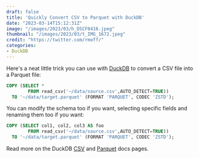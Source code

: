 ```yaml
---
draft: false
title: 'Quickly Convert CSV to Parquet with DuckDB'
date: "2023-03-14T15:12:31Z"
image: "/images/2023/03/h_DSCF8416.jpeg"
thumbnail: "/images/2023/03/t_IMG_1672.jpeg"
credit: "https://twitter.com/rmoff/"
categories:
- DuckDB
---
```


Here's a neat little trick you can use with [DuckDB](https://duckdb.org/) to convert a CSV file into a Parquet file:

```sql
COPY (SELECT *
	    FROM read_csv('~/data/source.csv',AUTO_DETECT=TRUE))
  TO '~/data/target.parquet' (FORMAT 'PARQUET', CODEC 'ZSTD');
```

<!--more-->

You can modify the schema too if you want, selecting specific fields and renaming them too if you want: 

```sql
COPY (SELECT col1, col2, col3 AS foo
	    FROM read_csv('~/data/source.csv',AUTO_DETECT=TRUE))
  TO '~/data/target.parquet' (FORMAT 'PARQUET', CODEC 'ZSTD');
```

Read more on the DuckDB [CSV](https://duckdb.org/docs/data/csv/overview) and [Parquet](https://duckdb.org/docs/data/parquet/overview) docs pages.